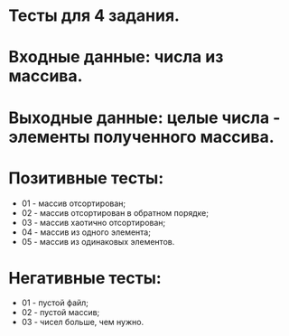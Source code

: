 # Тесты для 4 задания.

# Входные данные: числа из массива.

# Выходные данные: целые числа - элементы полученного массива.

# Позитивные тесты:

- 01 - массив отсортирован;
- 02 - массив отсортирован в обратном порядке;
- 03 - массив хаотично отсортирован;
- 04 - массив из одного элемента;
- 05 - массив из одинаковых элементов.

# Негативные тесты:

- 01 - пустой файл;
- 02 - пустой массив;
- 03 - чисел больше, чем нужно.
